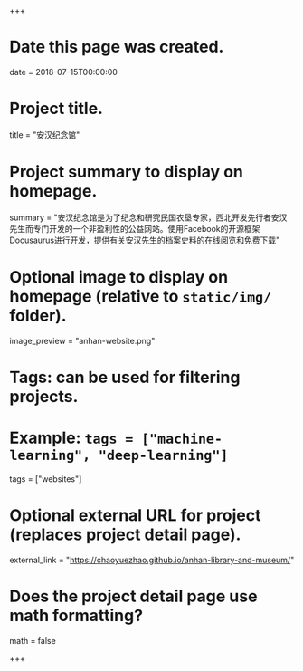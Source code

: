 +++
# Date this page was created.
date = 2018-07-15T00:00:00

# Project title.
title = "安汉纪念馆"

# Project summary to display on homepage.
summary = "安汉纪念馆是为了纪念和研究民国农垦专家，西北开发先行者安汉先生而专门开发的一个非盈利性的公益网站。使用Facebook的开源框架Docusaurus进行开发，提供有关安汉先生的档案史料的在线阅览和免费下载"

# Optional image to display on homepage (relative to `static/img/` folder).
image_preview = "anhan-website.png"

# Tags: can be used for filtering projects.
# Example: `tags = ["machine-learning", "deep-learning"]`
tags = ["websites"]

# Optional external URL for project (replaces project detail page).
external_link = "https://chaoyuezhao.github.io/anhan-library-and-museum/"

# Does the project detail page use math formatting?
math = false

+++

